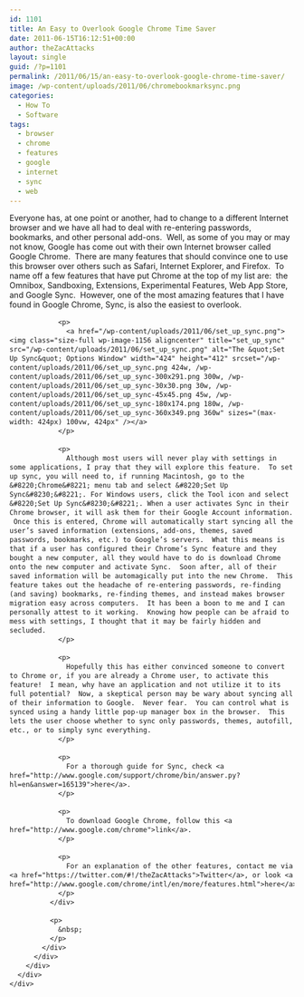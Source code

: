 ```yaml
---
id: 1101
title: An Easy to Overlook Google Chrome Time Saver
date: 2011-06-15T16:12:51+00:00
author: theZacAttacks
layout: single
guid: /?p=1101
permalink: /2011/06/15/an-easy-to-overlook-google-chrome-time-saver/
image: /wp-content/uploads/2011/06/chromebookmarksync.png
categories:
  - How To
  - Software
tags:
  - browser
  - chrome
  - features
  - google
  - internet
  - sync
  - web
---
```

<div>
  <div>
    <div>
      <div>
        <div>
          <div>
            <div>
              <div>
                <p>
                  Everyone has, at one point or another, had to change to a different Internet browser and we have all had to deal with re-entering passwords, bookmarks, and other personal add-ons.  Well, as some of you may or may not know, Google has come out with their own Internet browser called Google Chrome.  There are many features that should convince one to use this browser over others such as Safari, Internet Explorer, and Firefox.  To name off a few features that have put Chrome at the top of my list are:  the Omnibox, Sandboxing, Extensions, Experimental Features, Web App Store, and Google Sync.  However, one of the most amazing features that I have found in Google Chrome, Sync, is also the easiest to overlook.
                </p>
                
                <p>
                  <a href="/wp-content/uploads/2011/06/set_up_sync.png"><img class="size-full wp-image-1156 aligncenter" title="set_up_sync" src="/wp-content/uploads/2011/06/set_up_sync.png" alt="The &quot;Set Up Sync&quot; Options Window" width="424" height="412" srcset="/wp-content/uploads/2011/06/set_up_sync.png 424w, /wp-content/uploads/2011/06/set_up_sync-300x291.png 300w, /wp-content/uploads/2011/06/set_up_sync-30x30.png 30w, /wp-content/uploads/2011/06/set_up_sync-45x45.png 45w, /wp-content/uploads/2011/06/set_up_sync-180x174.png 180w, /wp-content/uploads/2011/06/set_up_sync-360x349.png 360w" sizes="(max-width: 424px) 100vw, 424px" /></a>
                </p>
                
                <p>
                  Although most users will never play with settings in some applications, I pray that they will explore this feature.  To set up sync, you will need to, if running Macintosh, go to the &#8220;Chrome&#8221; menu tab and select &#8220;Set Up Sync&#8230;&#8221;. For Windows users, click the Tool icon and select &#8220;Set Up Sync&#8230;&#8221;. When a user activates Sync in their Chrome browser, it will ask them for their Google Account information.  Once this is entered, Chrome will automatically start syncing all the user’s saved information (extensions, add-ons, themes, saved passwords, bookmarks, etc.) to Google’s servers.  What this means is that if a user has configured their Chrome’s Sync feature and they bought a new computer, all they would have to do is download Chrome onto the new computer and activate Sync.  Soon after, all of their saved information will be automagically put into the new Chrome.  This feature takes out the headache of re-entering passwords, re-finding (and saving) bookmarks, re-finding themes, and instead makes browser migration easy across computers.  It has been a boon to me and I can personally attest to it working.  Knowing how people can be afraid to mess with settings, I thought that it may be fairly hidden and secluded.
                </p>
                
                <p>
                  Hopefully this has either convinced someone to convert to Chrome or, if you are already a Chrome user, to activate this feature!  I mean, why have an application and not utilize it to its full potential?  Now, a skeptical person may be wary about syncing all of their information to Google.  Never fear.  You can control what is synced using a handy little pop-up manager box in the browser.  This lets the user choose whether to sync only passwords, themes, autofill, etc., or to simply sync everything.
                </p>
                
                <p>
                  For a thorough guide for Sync, check <a href="http://www.google.com/support/chrome/bin/answer.py?hl=en&answer=165139">here</a>.
                </p>
                
                <p>
                  To download Google Chrome, follow this <a href="http://www.google.com/chrome">link</a>.
                </p>
                
                <p>
                  For an explanation of the other features, contact me via <a href="https://twitter.com/#!/theZacAttacks">Twitter</a>, or look <a href="http://www.google.com/chrome/intl/en/more/features.html">here</a>.
                </p>
              </div>
              
              <p>
                &nbsp;
              </p>
            </div>
          </div>
        </div>
      </div>
    </div>
  </div>
</div>
